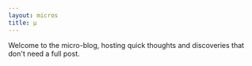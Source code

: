 ```yaml
---
layout: micros
title: µ
---
```


Welcome to the micro-blog, hosting quick thoughts and discoveries that don't need a full post.
